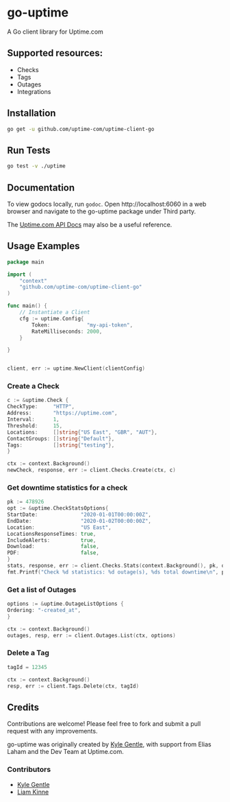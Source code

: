 # go-uptime

A Go client library for Uptime.com

## Supported resources:

* Checks
* Tags
* Outages
* Integrations

## Installation

```bash
go get -u github.com/uptime-com/uptime-client-go
```

## Run Tests

```bash
go test -v ./uptime
```

## Documentation

To view godocs locally, run `godoc`. Open http://localhost:6060 in a web browser and navigate to the go-uptime package
under Third party.

The [Uptime.com API Docs](https://uptime.com/api/v1/docs/) may also be a useful reference.

## Usage Examples

```go
package main

import (
	"context"
	"github.com/uptime-com/uptime-client-go"
)

func main() {
	// Instantiate a Client
	cfg := uptime.Config{
		Token:            "my-api-token",
		RateMilliseconds: 2000,
	}

}


client, err := uptime.NewClient(clientConfig)
```

### Create a Check

```go
c := &uptime.Check {
CheckType:     "HTTP",
Address:       "https://uptime.com",
Interval:      1,
Threshold:     15,
Locations:     []string{"US East", "GBR", "AUT"},
ContactGroups: []string{"Default"},
Tags:          []string{"testing"},
}

ctx := context.Background()
newCheck, response, err := client.Checks.Create(ctx, c)
```

### Get downtime statistics for a check

```go
pk := 478926
opt := &uptime.CheckStatsOptions{
StartDate:              "2020-01-01T00:00:00Z",
EndDate:                "2020-01-02T00:00:00Z",
Location:               "US East",
LocationsResponseTimes: true,
IncludeAlerts:          true,
Download:               false,
PDF:                    false,
}
stats, response, err := client.Checks.Stats(context.Background(), pk, opt)
fmt.Printf("Check %d statistics: %d outage(s), %ds total downtime\n", pk, stats.Totals.Outages, stats.Totals.DowntimeSecs)
```

### Get a list of Outages

```go
options := &uptime.OutageListOptions {
Ordering: "-created_at",
}

ctx := context.Background()
outages, resp, err := client.Outages.List(ctx, options)
```

### Delete a Tag

```go
tagId = 12345

ctx := context.Background()
resp, err := client.Tags.Delete(ctx, tagId)
```

## Credits

Contributions are welcome! Please feel free to fork and submit a pull request with any improvements.

go-uptime was originally created by [Kyle Gentle](https://github.com/kylegentle), with support from Elias Laham and the
Dev Team at Uptime.com.

### Contributors

- [Kyle Gentle](https://github.com/kylegentle)
- [Liam Kinne](https://github.com/liamkinne)
